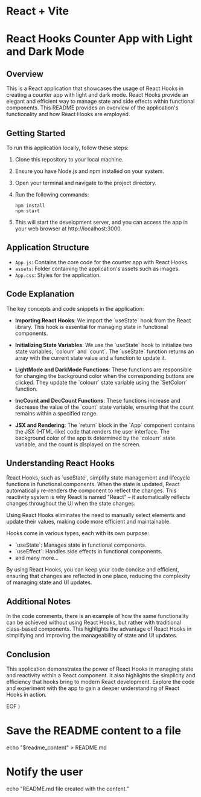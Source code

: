 # React + Vite


# React Hooks Counter App with Light and Dark Mode

## Overview

This is a React application that showcases the usage of React Hooks in creating a counter app with light and dark mode. React Hooks provide an elegant and efficient way to manage state and side effects within functional components. This README provides an overview of the application's functionality and how React Hooks are employed.

## Getting Started

To run this application locally, follow these steps:

1. Clone this repository to your local machine.
2. Ensure you have Node.js and npm installed on your system.
3. Open your terminal and navigate to the project directory.
4. Run the following commands:

   ```shell
   npm install
   npm start
   ```

5. This will start the development server, and you can access the app in your web browser at http://localhost:3000.

## Application Structure

- `App.js`: Contains the core code for the counter app with React Hooks.
- `assets`: Folder containing the application's assets such as images.
- `App.css`: Styles for the application.

## Code Explanation

The key concepts and code snippets in the application:

- **Importing React Hooks**: We import the \`useState\` hook from the React library. This hook is essential for managing state in functional components.

- **Initializing State Variables**: We use the \`useState\` hook to initialize two state variables, \`colourr\` and \`count\`. The \`useState\` function returns an array with the current state value and a function to update it.

- **LightMode and DarkMode Functions**: These functions are responsible for changing the background color when the corresponding buttons are clicked. They update the \`colourr\` state variable using the \`SetColorr\` function.

- **IncCount and DecCount Functions**: These functions increase and decrease the value of the \`count\` state variable, ensuring that the count remains within a specified range.

- **JSX and Rendering**: The \`return\` block in the \`App\` component contains the JSX (HTML-like) code that renders the user interface. The background color of the app is determined by the \`colourr\` state variable, and the count is displayed on the screen.

## Understanding React Hooks

React Hooks, such as \`useState\`, simplify state management and lifecycle functions in functional components. When the state is updated, React automatically re-renders the component to reflect the changes. This reactivity system is why React is named "React" – it automatically reflects changes throughout the UI when the state changes.

Using React Hooks eliminates the need to manually select elements and update their values, making code more efficient and maintainable.

Hooks come in various types, each with its own purpose:

- \`useState\`: Manages state in functional components.
- \`useEffect\`: Handles side effects in functional components.
- and many more...

By using React Hooks, you can keep your code concise and efficient, ensuring that changes are reflected in one place, reducing the complexity of managing state and UI updates.

## Additional Notes

In the code comments, there is an example of how the same functionality can be achieved without using React Hooks, but rather with traditional class-based components. This highlights the advantage of React Hooks in simplifying and improving the manageability of state and UI updates.

## Conclusion

This application demonstrates the power of React Hooks in managing state and reactivity within a React component. It also highlights the simplicity and efficiency that hooks bring to modern React development. Explore the code and experiment with the app to gain a deeper understanding of React Hooks in action.

EOF
)

# Save the README content to a file
echo "$readme_content" > README.md

# Notify the user
echo "README.md file created with the content."
